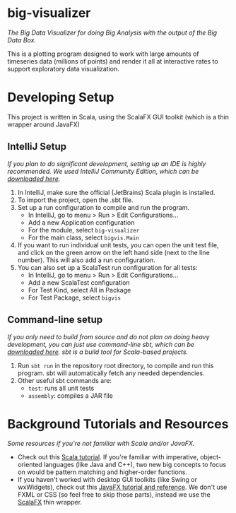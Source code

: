 # big-visualizer
_The Big Data Visualizer for doing Big Analysis with the output of the Big Data Box._

This is a plotting program designed to work with large amounts of timeseries data (millions of points) and render it all at interactive rates to support exploratory data visualization.


# Developing Setup
This project is written in Scala, using the ScalaFX GUI toolkit (which is a thin wrapper around JavaFX)

## IntelliJ Setup
_If you plan to do significant development, setting up an IDE is highly recommended. We used IntelliJ Community Edition, which can be [downloaded here](https://www.jetbrains.com/idea/download)._

1. In IntelliJ, make sure the official (JetBrains) Scala plugin is installed.
2. To import the project, open the .sbt file.
3. Set up a run configuration to compile and run the program.
   - In IntelliJ, go to menu > Run > Edit Configurations...
   - Add a new Application configuration
   - For the module, select `big-visualizer`
   - For the main class, select `bigvis.Main`
4. If you want to run individual unit tests, you can open the unit test file, and click on the green arrow on the left hand side (next to the line number). This will also add a run configuration.
5. You can also set up a ScalaTest run configuration for all tests:
    - In IntelliJ, go to menu > Run > Edit Configurations...
    - Add a new ScalaTest configuration
    - For Test Kind, select All in Package
    - For Test Package, select `bigvis` 

## Command-line setup
_If you only need to build from source and do not plan on doing heavy development, you can just use command-line sbt, which can be [downloaded here](https://www.scala-sbt.org/download.html). sbt is a build tool for Scala-based projects._

1. Run `sbt run` in the repository root directory, to compile and run this program. sbt will automatically fetch any needed dependencies. 
2. Other useful sbt commands are:
   - `test`: runs all unit tests
   - `assembly`: compiles a JAR file 


# Background Tutorials and Resources
_Some resources if you're not familiar with Scala and/or JavaFX._

- Check out this [Scala tutorial](https://www.scala-exercises.org/scala_tutorial/terms_and_types). If you're familiar with imperative, object-oriented languages (like Java and C++), two new big concepts to focus on would be pattern matching and higher-order functions.
- If you haven't worked with desktop GUI toolkits (like Swing or wxWidgets), check out this [JavaFX tutorial and reference](http://tutorials.jenkov.com/javafx/index.html). We don't use FXML or CSS (so feel free to skip those parts), instead we use the [ScalaFX](http://www.scalafx.org/) thin wrapper.
